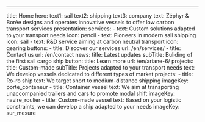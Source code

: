 ---
title: Home 
hero:
  text1: sail
  text2: shipping
  text3: company
  text: Zéphyr & Borée designs and operates innovative vessels to offer low carbon transport services
presentation:
  services:
    - text: Custom solutions adapted to your transport needs
      icon: pencil
    - text: Pioneers in modern sail shipping
      icon: sail
    - text: R&D service aiming at carbon neutral transport
      icon: gearing
  buttons: 
    - title: Discover our services
      url: /en/services/
    - title: Contact us
      url: /en/contact
news: 
  title: Latest updates
  subTitle: Buliding of the first sail cargo ship
  button: 
    title: Learn more
    url: /en/ariane-6/
projects:
  title: Custom-made
  subTitle: Projects adapted to your transport needs
  text: We develop vessels dedicated to different types of market
  projects: 
    - title: Ro-ro ship
      text: We target short to medium-distance shipping 
      imageKey: porte_conteneur
    - title: Container vessel
      text: We aim at transporting unaccompanied trailers and cars to promote modal shift
      imageKey: navire_roulier
    - title: Custom-made vessel
      text: Based on your logistic constraints, we can develop a ship adapted to your needs
      imageKey: sur_mesure
